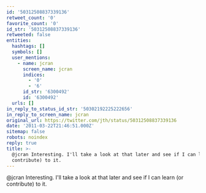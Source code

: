 ```yaml
---
id: '50312508837339136'
retweet_count: '0'
favorite_count: '0'
id_str: '50312508837339136'
retweeted: false
entities:
  hashtags: []
  symbols: []
  user_mentions:
    - name: jcran
      screen_name: jcran
      indices:
        - '0'
        - '6'
      id_str: '6300492'
      id: '6300492'
  urls: []
in_reply_to_status_id_str: '50302192225222656'
in_reply_to_screen_name: jcran
original_url: https://twitter.com/jth/status/50312508837339136
date: '2011-03-22T21:46:51.000Z'
sitemap: false
robots: noindex
reply: true
title: >-
  @jcran Interesting. I'll take a look at that later and see if I can learn (or
  contribute) to it.
---
```


@jcran Interesting. I'll take a look at that later and see if I can learn (or contribute) to it.